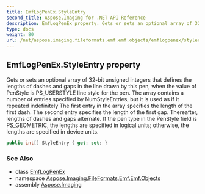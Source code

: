 ```yaml
---
title: EmfLogPenEx.StyleEntry
second_title: Aspose.Imaging for .NET API Reference
description: EmfLogPenEx property. Gets or sets an optional array of 32bit unsigned integers that defines the lengths of dashes and gaps in the line drawn by this pen when the value of PenStyle is PS_USERSTYLE line style for the pen. The array contains a number of entries specified by NumStyleEntries but it is used as if it repeated indefinitely The first entry in the array specifies the length of the first dash. The second entry specifies the length of the first gap. Thereafter lengths of dashes and gaps alternate. If the pen type in the PenStyle field is PS_GEOMETRIC the lengths are specified in logical units otherwise the lengths are specified in device units
type: docs
weight: 80
url: /net/aspose.imaging.fileformats.emf.emf.objects/emflogpenex/styleentry/
---
```

## EmfLogPenEx.StyleEntry property

Gets or sets an optional array of 32-bit unsigned integers that defines the lengths of dashes and gaps in the line drawn by this pen, when the value of PenStyle is PS_USERSTYLE line style for the pen. The array contains a number of entries specified by NumStyleEntries, but it is used as if it repeated indefinitely The first entry in the array specifies the length of the first dash. The second entry specifies the length of the first gap. Thereafter, lengths of dashes and gaps alternate. If the pen type in the PenStyle field is PS_GEOMETRIC, the lengths are specified in logical units; otherwise, the lengths are specified in device units.

```csharp
public int[] StyleEntry { get; set; }
```

### See Also

* class [EmfLogPenEx](../)
* namespace [Aspose.Imaging.FileFormats.Emf.Emf.Objects](../../emflogpenex/)
* assembly [Aspose.Imaging](../../../)


